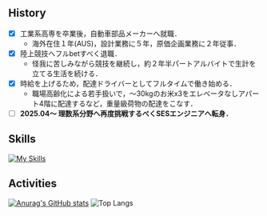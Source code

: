 ## History

<!--**tattk/tattk** is a ✨ _special_ ✨ repository because its `README.md` (this file) appears on your GitHub profile.-->
- [x] 工業系高専を卒業後，自動車部品メーカーへ就職．  
  - 海外在住１年(AUS)，設計業務に５年，原価企画業務に２年従事．
- [x] 陸上競技へフルbetすべく退職．  
  - 怪我に苦しみながら競技を継続し，約２年半パートアルバイトで生計を立てる生活を続ける．  
- [x] 時給を上げるため，配達ドライバーとしてフルタイムで働き始める．
  - 職場高齢化による若手扱いで，〜30kgのお米x3をエレベータなしアパート4階に配達するなど，重量級荷物の配達をこなす．  
- [ ] **2025.04〜 理数系分野へ再度挑戦するべくSESエンジニアへ転身．**

## Skills
[![My Skills](https://skillicons.dev/icons?i=c,py,notion,vscode)](https://skillicons.dev)

## Activities
[![Anurag's GitHub stats](https://github-readme-stats.vercel.app/api?username=tattk)](https://github.com/anuraghazra/github-readme-stats)
![Top Langs](https://github-readme-stats.vercel.app/api/top-langs/?username=tattk&layout=compact)
  
